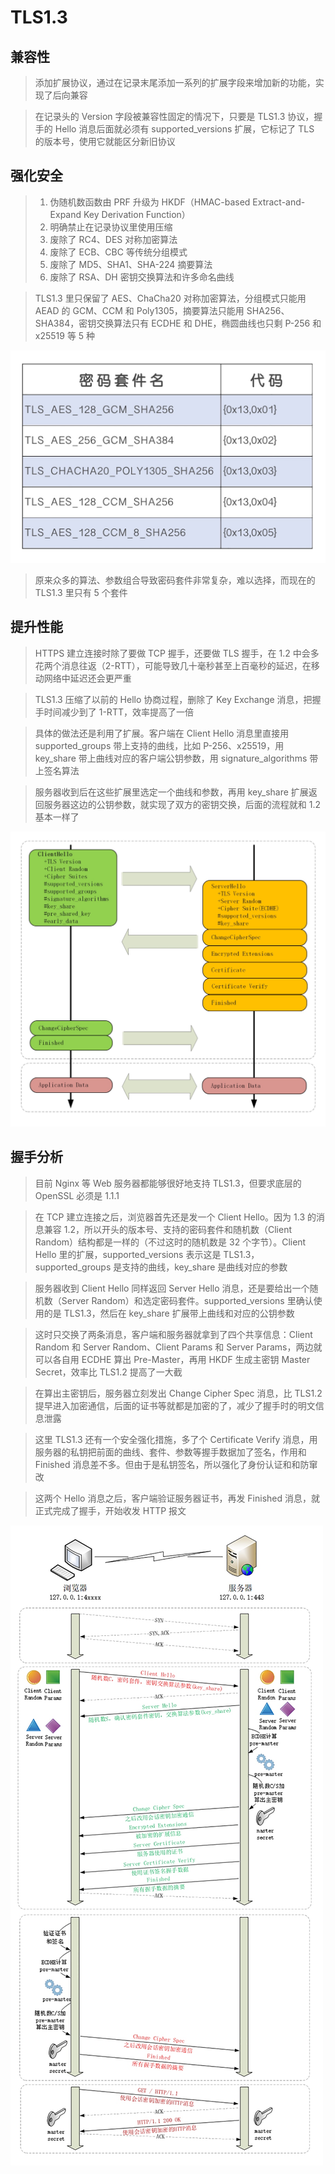 # TLS1.3

## 兼容性
> 添加扩展协议，通过在记录末尾添加一系列的扩展字段来增加新的功能，实现了后向兼容

> 在记录头的 Version 字段被兼容性固定的情况下，只要是 TLS1.3 协议，握手的 Hello 消息后面就必须有 supported_versions 扩展，它标记了 TLS 的版本号，使用它就能区分新旧协议

## 强化安全
> 1. 伪随机数函数由 PRF 升级为 HKDF（HMAC-based Extract-and-Expand Key Derivation Function）
> 2. 明确禁止在记录协议里使用压缩
> 3. 废除了 RC4、DES 对称加密算法
> 4. 废除了 ECB、CBC 等传统分组模式
> 5. 废除了 MD5、SHA1、SHA-224 摘要算法
> 6. 废除了 RSA、DH 密钥交换算法和许多命名曲线

> TLS1.3 里只保留了 AES、ChaCha20 对称加密算法，分组模式只能用 AEAD 的 GCM、CCM 和 Poly1305，摘要算法只能用 SHA256、SHA384，密钥交换算法只有 ECDHE 和 DHE，椭圆曲线也只剩 P-256 和 x25519 等 5 种

![](media/16622559099665/16622559541933.jpg)

> 原来众多的算法、参数组合导致密码套件非常复杂，难以选择，而现在的 TLS1.3 里只有 5 个套件

## 提升性能
> HTTPS 建立连接时除了要做 TCP 握手，还要做 TLS 握手，在 1.2 中会多花两个消息往返（2-RTT），可能导致几十毫秒甚至上百毫秒的延迟，在移动网络中延迟还会更严重

> TLS1.3 压缩了以前的 Hello 协商过程，删除了 Key Exchange 消息，把握手时间减少到了 1-RTT，效率提高了一倍

> 具体的做法还是利用了扩展。客户端在 Client Hello 消息里直接用 supported_groups 带上支持的曲线，比如 P-256、x25519，用 key_share 带上曲线对应的客户端公钥参数，用 signature_algorithms 带上签名算法

> 服务器收到后在这些扩展里选定一个曲线和参数，再用 key_share 扩展返回服务器这边的公钥参数，就实现了双方的密钥交换，后面的流程就和 1.2 基本一样了

![](media/16622559099665/16622560073186.jpg)

## 握手分析

> 目前 Nginx 等 Web 服务器都能够很好地支持 TLS1.3，但要求底层的 OpenSSL 必须是 1.1.1

> 在 TCP 建立连接之后，浏览器首先还是发一个 Client Hello。因为 1.3 的消息兼容 1.2，所以开头的版本号、支持的密码套件和随机数（Client Random）结构都是一样的（不过这时的随机数是 32 个字节）。Client Hello 里的扩展，supported_versions 表示这是 TLS1.3，supported_groups 是支持的曲线，key_share 是曲线对应的参数

> 服务器收到 Client Hello 同样返回 Server Hello 消息，还是要给出一个随机数（Server Random）和选定密码套件。supported_versions 里确认使用的是 TLS1.3，然后在 key_share 扩展带上曲线和对应的公钥参数

> 这时只交换了两条消息，客户端和服务器就拿到了四个共享信息：Client Random 和 Server Random、Client Params 和 Server Params，两边就可以各自用 ECDHE 算出 Pre-Master，再用 HKDF 生成主密钥 Master Secret，效率比 TLS1.2 提高了一大截

> 在算出主密钥后，服务器立刻发出 Change Cipher Spec 消息，比 TLS1.2 提早进入加密通信，后面的证书等就都是加密的了，减少了握手时的明文信息泄露

> 这里 TLS1.3 还有一个安全强化措施，多了个 Certificate Verify 消息，用服务器的私钥把前面的曲线、套件、参数等握手数据加了签名，作用和 Finished 消息差不多。但由于是私钥签名，所以强化了身份认证和和防窜改

> 这两个 Hello 消息之后，客户端验证服务器证书，再发 Finished 消息，就正式完成了握手，开始收发 HTTP 报文

![](media/16622559099665/16622560243557.jpg)
